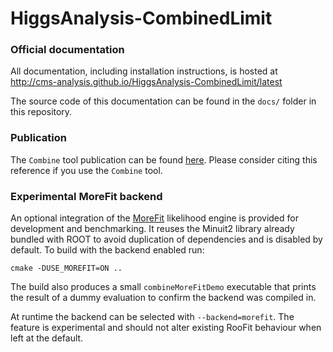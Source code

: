 HiggsAnalysis-CombinedLimit
===========================

### Official documentation

All documentation, including installation instructions, is hosted at
http://cms-analysis.github.io/HiggsAnalysis-CombinedLimit/latest

The source code of this documentation can be found in the `docs/` folder in this repository.

### Publication 

The `Combine` tool publication can be found [here](https://arxiv.org/abs/2404.06614). Please consider citing this reference if you use the `Combine` tool.

### Experimental MoreFit backend

An optional integration of the [MoreFit](https://github.com/cms-analysis/MoreFit) likelihood engine is provided for
development and benchmarking.  It reuses the Minuit2 library already bundled with ROOT to avoid duplication of
dependencies and is disabled by default.  To build with the backend enabled run:

```
cmake -DUSE_MOREFIT=ON ..
```

The build also produces a small `combineMoreFitDemo` executable that prints the
result of a dummy evaluation to confirm the backend was compiled in.

At runtime the backend can be selected with `--backend=morefit`.  The feature is experimental and should not alter
existing RooFit behaviour when left at the default.
